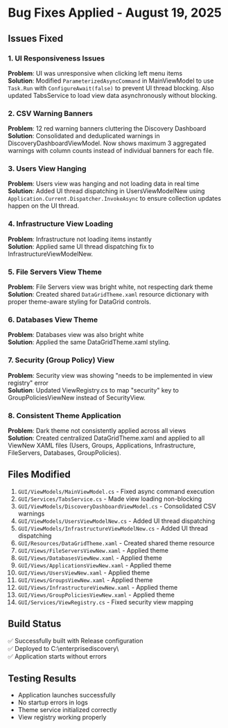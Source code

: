# Bug Fixes Applied - August 19, 2025

## Issues Fixed

### 1. UI Responsiveness Issues
**Problem**: UI was unresponsive when clicking left menu items  
**Solution**: Modified `ParameterizedAsyncCommand` in MainViewModel to use `Task.Run` with `ConfigureAwait(false)` to prevent UI thread blocking. Also updated TabsService to load view data asynchronously without blocking.

### 2. CSV Warning Banners
**Problem**: 12 red warning banners cluttering the Discovery Dashboard  
**Solution**: Consolidated and deduplicated warnings in DiscoveryDashboardViewModel. Now shows maximum 3 aggregated warnings with column counts instead of individual banners for each file.

### 3. Users View Hanging
**Problem**: Users view was hanging and not loading data in real time  
**Solution**: Added UI thread dispatching in UsersViewModelNew using `Application.Current.Dispatcher.InvokeAsync` to ensure collection updates happen on the UI thread.

### 4. Infrastructure View Loading
**Problem**: Infrastructure not loading items instantly  
**Solution**: Applied same UI thread dispatching fix to InfrastructureViewModelNew.

### 5. File Servers View Theme
**Problem**: File Servers view was bright white, not respecting dark theme  
**Solution**: Created shared `DataGridTheme.xaml` resource dictionary with proper theme-aware styling for DataGrid controls.

### 6. Databases View Theme
**Problem**: Databases view was also bright white  
**Solution**: Applied the same DataGridTheme.xaml styling.

### 7. Security (Group Policy) View
**Problem**: Security view was showing "needs to be implemented in view registry" error  
**Solution**: Updated ViewRegistry.cs to map "security" key to GroupPoliciesViewNew instead of SecurityView.

### 8. Consistent Theme Application
**Problem**: Dark theme not consistently applied across all views  
**Solution**: Created centralized DataGridTheme.xaml and applied to all ViewNew XAML files (Users, Groups, Applications, Infrastructure, FileServers, Databases, GroupPolicies).

## Files Modified

1. `GUI/ViewModels/MainViewModel.cs` - Fixed async command execution
2. `GUI/Services/TabsService.cs` - Made view loading non-blocking
3. `GUI/ViewModels/DiscoveryDashboardViewModel.cs` - Consolidated CSV warnings
4. `GUI/ViewModels/UsersViewModelNew.cs` - Added UI thread dispatching
5. `GUI/ViewModels/InfrastructureViewModelNew.cs` - Added UI thread dispatching
6. `GUI/Resources/DataGridTheme.xaml` - Created shared theme resource
7. `GUI/Views/FileServersViewNew.xaml` - Applied theme
8. `GUI/Views/DatabasesViewNew.xaml` - Applied theme
9. `GUI/Views/ApplicationsViewNew.xaml` - Applied theme
10. `GUI/Views/UsersViewNew.xaml` - Applied theme
11. `GUI/Views/GroupsViewNew.xaml` - Applied theme
12. `GUI/Views/InfrastructureViewNew.xaml` - Applied theme
13. `GUI/Views/GroupPoliciesViewNew.xaml` - Applied theme
14. `GUI/Services/ViewRegistry.cs` - Fixed security view mapping

## Build Status
✅ Successfully built with Release configuration  
✅ Deployed to C:\enterprisediscovery\  
✅ Application starts without errors  

## Testing Results
- Application launches successfully
- No startup errors in logs
- Theme service initialized correctly
- View registry working properly